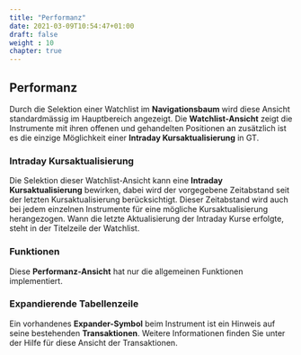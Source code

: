 ```yaml
---
title: "Performanz"
date: 2021-03-09T10:54:47+01:00
draft: false
weight : 10
chapter: true
---
```

## Performanz
Durch die Selektion einer Watchlist im **Navigationsbaum** wird diese Ansicht standardmässig im Hauptbereich angezeigt. Die **Watchlist-Ansicht** zeigt die Instrumente mit ihren offenen und gehandelten Positionen an zusätzlich ist es die einzige Möglichkeit einer **Intraday Kursaktualisierung** in GT.

### Intraday Kursaktualisierung
Die Selektion dieser Watchlist-Ansicht kann eine **Intraday Kursaktualisierung** bewirken, dabei wird der vorgegebene Zeitabstand seit der letzten Kursaktualisierung berücksichtigt. Dieser Zeitabstand wird auch bei jedem einzelnen Instrumente für eine mögliche Kursaktualisierung herangezogen. Wann die letzte Aktualisierung der Intraday Kurse erfolgte, steht in der Titelzeile der Watchlist.

### Funktionen
Diese **Performanz-Ansicht** hat nur die allgemeinen Funktionen implementiert.

### Expandierende Tabellenzeile
Ein vorhandenes **Expander-Symbol** beim Instrument ist ein Hinweis auf seine bestehenden **Transaktionen**. Weitere Informationen finden Sie unter der Hilfe für diese Ansicht der Transaktionen.